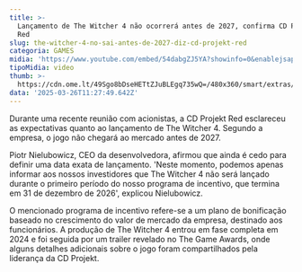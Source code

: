 ```yaml
---
title: >-
  Lançamento de The Witcher 4 não ocorrerá antes de 2027, confirma CD Projekt
  Red
slug: the-witcher-4-no-sai-antes-de-2027-diz-cd-projekt-red
categoria: GAMES
midia: 'https://www.youtube.com/embed/54dabgZJ5YA?showinfo=0&enablejsapi=1'
tipoMidia: video
thumb: >-
  https://cdn.ome.lt/49Sgo8bDseHETtZJuBLEgq735wQ=/480x360/smart/extras/conteudos/imagem_2025-03-25_181643291.png
data: '2025-03-26T11:27:49.642Z'
---
```


Durante uma recente reunião com acionistas, a CD Projekt Red esclareceu as expectativas quanto ao lançamento de The Witcher 4. Segundo a empresa, o jogo não chegará ao mercado antes de 2027.

Piotr Nielubowicz, CEO da desenvolvedora, afirmou que ainda é cedo para definir uma data exata de lançamento. 'Neste momento, podemos apenas informar aos nossos investidores que The Witcher 4 não será lançado durante o primeiro período do nosso programa de incentivo, que termina em 31 de dezembro de 2026', explicou Nielubowicz.

O mencionado programa de incentivo refere-se a um plano de bonificação baseado no crescimento do valor de mercado da empresa, destinado aos funcionários. A produção de The Witcher 4 entrou em fase completa em 2024 e foi seguida por um trailer revelado no The Game Awards, onde alguns detalhes adicionais sobre o jogo foram compartilhados pela liderança da CD Projekt.
